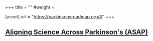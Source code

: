 +++
title = ""
#weight =

[asset]
    url = "https://parkinsonsroadmap.org/#"
+++
## [Aligning Science Across Parkinson's (ASAP)](https://parkinsonsroadmap.org/#)
